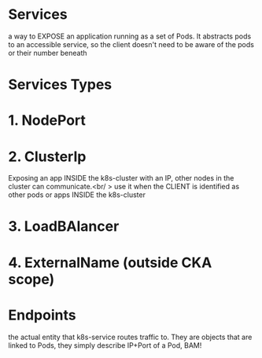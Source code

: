 # Services
a way to EXPOSE an application running as a set of Pods. It abstracts pods to an accessible service, so the client doesn't need to be aware of the pods or their number beneath
# Services Types
  # 1. NodePort
  # 2. ClusterIp
  Exposing an app INSIDE the k8s-cluster with an IP, other nodes in the cluster can communicate.<br/ >
  use it when the CLIENT is identified as other pods or apps INSIDE the k8s-cluster
  # 3. LoadBAlancer
  # 4. ExternalName (outside CKA scope)

# Endpoints
the actual entity that k8s-service routes traffic to. They are objects that are linked to Pods, they simply describe IP+Port of a Pod, BAM!
